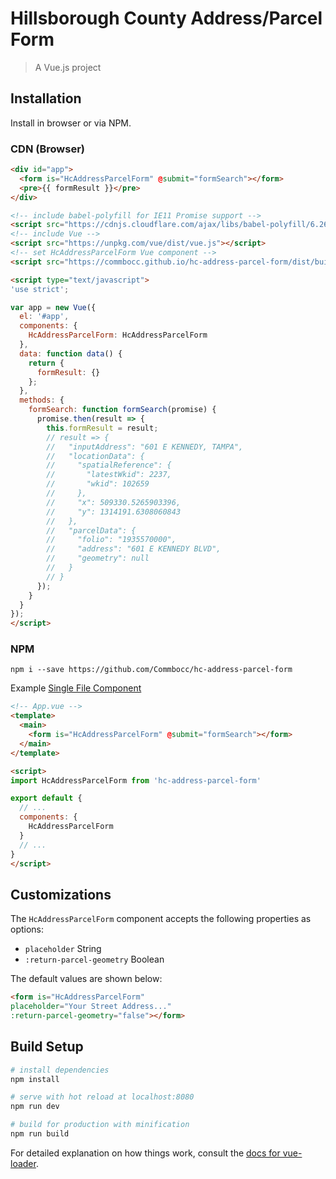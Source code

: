 # Hillsborough County Address/Parcel Form

> A Vue.js project

## Installation

Install in browser or via NPM.

### CDN (Browser)

```html
<div id="app">
  <form is="HcAddressParcelForm" @submit="formSearch"></form>
  <pre>{{ formResult }}</pre>
</div>

<!-- include babel-polyfill for IE11 Promise support -->
<script src="https://cdnjs.cloudflare.com/ajax/libs/babel-polyfill/6.26.0/polyfill.min.js"></script>
<!-- include Vue -->
<script src="https://unpkg.com/vue/dist/vue.js"></script>
<!-- set HcAddressParcelForm Vue component -->
<script src="https://commbocc.github.io/hc-address-parcel-form/dist/build.var.js"></script>

<script type="text/javascript">
'use strict';

var app = new Vue({
  el: '#app',
  components: {
    HcAddressParcelForm: HcAddressParcelForm
  },
  data: function data() {
    return {
      formResult: {}
    };
  },
  methods: {
    formSearch: function formSearch(promise) {
      promise.then(result => {
        this.formResult = result;
        // result => {
        //   "inputAddress": "601 E KENNEDY, TAMPA",
        //   "locationData": {
        //     "spatialReference": {
        //       "latestWkid": 2237,
        //       "wkid": 102659
        //     },
        //     "x": 509330.5265903396,
        //     "y": 1314191.6308060843
        //   },
        //   "parcelData": {
        //     "folio": "1935570000",
        //     "address": "601 E KENNEDY BLVD",
        //     "geometry": null
        //   }
        // }
      });
    }
  }
});
</script>
```

### NPM

`npm i --save https://github.com/Commbocc/hc-address-parcel-form`

Example [Single File Component](https://vuejs.org/v2/guide/single-file-components.html)

```html
<!-- App.vue -->
<template>
  <main>
    <form is="HcAddressParcelForm" @submit="formSearch"></form>
  </main>
</template>

<script>
import HcAddressParcelForm from 'hc-address-parcel-form'

export default {
  // ...
  components: {
    HcAddressParcelForm
  }
  // ...
}
</script>
```

## Customizations

The `HcAddressParcelForm` component accepts the following properties as options:

* `placeholder` String
* `:return-parcel-geometry` Boolean

The default values are shown below:

```html
<form is="HcAddressParcelForm"
placeholder="Your Street Address..."
:return-parcel-geometry="false"></form>
```

## Build Setup

``` bash
# install dependencies
npm install

# serve with hot reload at localhost:8080
npm run dev

# build for production with minification
npm run build
```

For detailed explanation on how things work, consult the [docs for vue-loader](http://vuejs.github.io/vue-loader).
